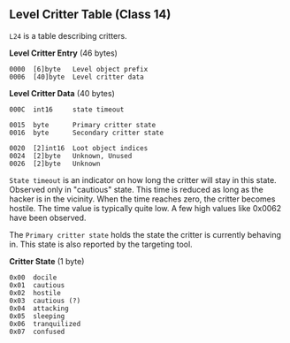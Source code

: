 ## Level Critter Table (Class 14)

```L24``` is a table describing critters.

**Level Critter Entry** (46 bytes)

    0000  [6]byte   Level object prefix
    0006  [40]byte  Level critter data


**Level Critter Data** (40 bytes)
   
    000C  int16     state timeout

    0015  byte      Primary critter state
    0016  byte      Secondary critter state

    0020  [2]int16  Loot object indices
    0024  [2]byte   Unknown, Unused
    0026  [2]byte   Unknown


```State timeout``` is an indicator on how long the critter will stay in this state. Observed only in "cautious" state.
This time is reduced as long as the hacker is in the vicinity. When the time reaches zero, the critter becomes hostile.
The time value is typically quite low. A few high values like 0x0062 have been observed.

The ```Primary critter state``` holds the state the critter is currently behaving in. This state is also reported by the targeting tool.

**Critter State** (1 byte)

    0x00  docile
    0x01  cautious
    0x02  hostile
    0x03  cautious (?)
    0x04  attacking
    0x05  sleeping
    0x06  tranquilized
    0x07  confused
 
